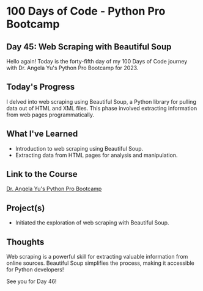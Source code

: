 # 100 Days of Code - Python Pro Bootcamp
## Day 45: Web Scraping with Beautiful Soup

Hello again! Today is the forty-fifth day of my 100 Days of Code journey with Dr. Angela Yu's Python Pro Bootcamp for 2023.

## Today's Progress
I delved into web scraping using Beautiful Soup, a Python library for pulling data out of HTML and XML files. This phase involved extracting information from web pages programmatically.

## What I've Learned
- Introduction to web scraping using Beautiful Soup.
- Extracting data from HTML pages for analysis and manipulation.

## Link to the Course
[Dr. Angela Yu's Python Pro Bootcamp](https://www.udemy.com/course/100-days-of-code/)

## Project(s)
- Initiated the exploration of web scraping with Beautiful Soup.

## Thoughts
Web scraping is a powerful skill for extracting valuable information from online sources. Beautiful Soup simplifies the process, making it accessible for Python developers!

See you for Day 46!
